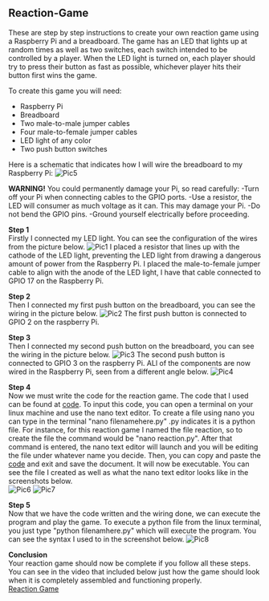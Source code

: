 ## Reaction-Game

These are step by step instructions to create your own reaction game using a Raspberry Pi and a breadboard. The game has an LED that lights up at random times as well as two switches, each switch intended to be controlled by a player. When the LED light is turned on, each player should try to press their button as fast as possible, whichever player hits their button first wins the game.

To create this game you will need:
- Raspberry Pi
- Breadboard
- Two male-to-male jumper cables
- Four male-to-female jumper cables
- LED light of any color
- Two push button switches 

Here is a schematic that indicates how I will wire the breadboard to my Raspberry Pi:
![Pic5](/images/pic5.PNG)

**WARNING!** You could permanently damage your Pi, so read carefully:
-Turn off your Pi when connecting cables to the GPIO ports.
-Use a resistor, the LED will consumer as much voltage as it can. This may damage your Pi.
-Do not bend the GPIO pins.
-Ground yourself electrically before proceeding.

**Step 1** <br/>
Firstly I connected my LED light. You can see the configuration of the wires from the picture below.
![Pic1](/images/pic1.jpg)
I placed a resistor that lines up with the cathode of the LED light, preventing the LED light from drawing a dangerous amount of power from the Raspberry Pi. I placed the male-to-female jumper cable to align with the anode of the LED light, I have that cable connected to GPIO 17 on the Raspberry Pi.

**Step 2** <br/>
Then I connected my first push button on the breadboard, you can see the wiring in the picture below.
![Pic2](/images/pic2.jpg)
The first push button is connected to GPIO 2 on the raspberry Pi.

**Step 3** <br/>
Then I connected my second push button on the breadboard, you can see the wiring in the picture below.
![Pic3](/images/pic3.jpg)
The second push button is connected to GPIO 3 on the raspberry Pi. ALl of the components are now wired in the Raspberry Pi, seen from a different angle below.
![Pic4](/images/pic4.jpg)<br/>

**Step 4** <br/>
Now we must write the code for the reaction game. The code that I used can be found at [code](maincode). To input this code, you can open a terminal on your linux machine and use the nano text editor. To create a file using nano you can type in the terminal "nano filenamehere.py" .py indicates it is a python file. For instance, for this reaction game I named the file reaction, so to create the file the command would be "nano reaction.py". After that command is entered, the nano text editor will launch and you will be editing the file under whatever name you decide. Then, you can copy and paste the [code](maincode) and exit and save the document. It will now be executable. You can see the file I created as well as what the nano text editor looks like in the screenshots below. <br/>
![Pic6](/images/pic6.PNG)
![Pic7](/images/pic7.PNG)<br/>

**Step 5** <br/>
Now that we have the code written and the wiring done, we can execute the program and play the game. To execute a python file from the linux terminal, you just type "python filenamhere.py" which will execute the program. You can see the syntax I used to in the screenshot below.
![Pic8](/images/pic8.PNG)<br/>

**Conclusion**<br/>
Your reaction game should now be complete if you follow all these steps. You can see in the video that included below just how the game should look when it is completely assembled and functioning properly. <br/>
[Reaction Game](https://www.youtube.com/watch?v=IVRWWWZRkvQ)
